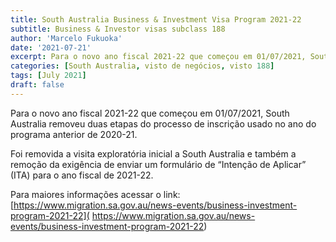 ```yaml
---
title: South Australia Business & Investment Visa Program 2021-22
subtitle: Business & Investor visas subclass 188 
author: 'Marcelo Fukuoka'
date: '2021-07-21'
excerpt: Para o novo ano fiscal 2021-22 que começou em 01/07/2021, South Australia removeu duas etapas do processo de    inscrição usado no ano anterior de 2020-21.
categories: [South Australia, visto de negócios, visto 188]
tags: [July 2021] 
draft: false
---
```

Para o novo ano fiscal 2021-22 que começou em 01/07/2021, South Australia removeu duas etapas do processo de inscrição usado no ano do programa anterior de 2020-21.

Foi removida a visita exploratória inicial a South Australia e também a remoção da exigência de enviar um formulário de “Intenção de Aplicar” (ITA) para o ano fiscal de 2021-22.

Para maiores informações acessar o link:
[https://www.migration.sa.gov.au/news-events/business-investment-program-2021-22]( https://www.migration.sa.gov.au/news-events/business-investment-program-2021-22)
